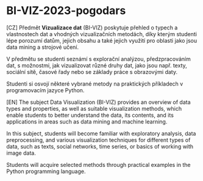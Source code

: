 # BI-VIZ-2023-pogodars

[CZ] Předmět **Vizualizace dat** (BI-VIZ) poskytuje přehled o typech a vlastnostech dat a vhodných vizualizačních metodách, díky kterým studenti lépe porozumí datům, jejich obsahu a také jejich využití pro oblasti jako jsou data mining a strojové učení.

V předmětu se studenti seznámí s explorační analýzou, předzpracováním dat, s možnostmi, jak vizualizovat různé druhy dat, jako jsou např. texty, sociální sítě, časové řady nebo se základy práce s obrazovými daty.

Studenti si osvojí některé vybrané metody na praktických příkladech v programovacím jazyce Python.

[EN] The subject Data Visualization (BI-VIZ) provides an overview of data types and properties, as well as suitable visualization methods, which enable students to better understand the data, its contents, and its applications in areas such as data mining and machine learning.

In this subject, students will become familiar with exploratory analysis, data preprocessing, and various visualization techniques for different types of data, such as texts, social networks, time series, or basics of working with image data.

Students will acquire selected methods through practical examples in the Python programming language.
